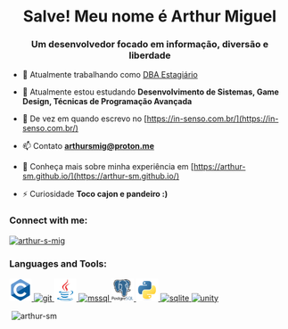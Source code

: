 <h1 align="center">Salve! Meu nome é Arthur Miguel</h1>
<h3 align="center">Um desenvolvedor focado em informação, diversão e liberdade</h3>

- 🔭 Atualmente trabalhando como [DBA Estagiário](https://databasers.com.br/)

- 🌱 Atualmente estou estudando **Desenvolvimento de Sistemas, Game Design, Técnicas de Programação Avançada**

- 📝 De vez em quando escrevo no [https://in-senso.com.br/](https://in-senso.com.br/)

- 📫 Contato **arthursmig@proton.me**

- 📄 Conheça mais sobre minha experiência em [https://arthur-sm.github.io/](https://arthur-sm.github.io/)

- ⚡ Curiosidade **Toco cajon e pandeiro :)**

<h3 align="left">Connect with me:</h3>
<p align="left">
<a href="https://linkedin.com/in/arthur-s-mig" target="blank"><img align="center" src="https://raw.githubusercontent.com/rahuldkjain/github-profile-readme-generator/master/src/images/icons/Social/linked-in-alt.svg" alt="arthur-s-mig" height="30" width="40" /></a>
</p>

<h3 align="left">Languages and Tools:</h3>
<p align="left"> <a href="https://www.cprogramming.com/" target="_blank" rel="noreferrer"> <img src="https://raw.githubusercontent.com/devicons/devicon/master/icons/c/c-original.svg" alt="c" width="40" height="40"/> </a> <a href="https://git-scm.com/" target="_blank" rel="noreferrer"> <img src="https://www.vectorlogo.zone/logos/git-scm/git-scm-icon.svg" alt="git" width="40" height="40"/> </a> <a href="https://www.java.com" target="_blank" rel="noreferrer"> <img src="https://raw.githubusercontent.com/devicons/devicon/master/icons/java/java-original.svg" alt="java" width="40" height="40"/> </a> <a href="https://www.microsoft.com/en-us/sql-server" target="_blank" rel="noreferrer"> <img src="https://www.svgrepo.com/show/303229/microsoft-sql-server-logo.svg" alt="mssql" width="40" height="40"/> </a> <a href="https://www.postgresql.org" target="_blank" rel="noreferrer"> <img src="https://raw.githubusercontent.com/devicons/devicon/master/icons/postgresql/postgresql-original-wordmark.svg" alt="postgresql" width="40" height="40"/> </a> <a href="https://www.python.org" target="_blank" rel="noreferrer"> <img src="https://raw.githubusercontent.com/devicons/devicon/master/icons/python/python-original.svg" alt="python" width="40" height="40"/> </a> <a href="https://www.sqlite.org/" target="_blank" rel="noreferrer"> <img src="https://www.vectorlogo.zone/logos/sqlite/sqlite-icon.svg" alt="sqlite" width="40" height="40"/> </a> <a href="https://unity.com/" target="_blank" rel="noreferrer"> <img src="https://www.vectorlogo.zone/logos/unity3d/unity3d-icon.svg" alt="unity" width="40" height="40"/> </a> </p>

<p>&nbsp;<img align="center" src="https://github-readme-stats.vercel.app/api?username=arthur-sm&show_icons=true&locale=en" alt="arthur-sm" /></p>

